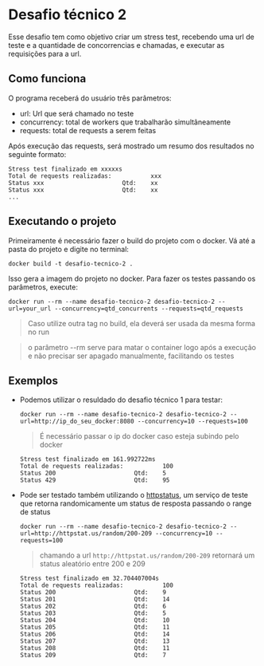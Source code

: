 # Desafio técnico 2
Esse desafio tem como objetivo criar um stress test, recebendo uma url de teste e a quantidade de concorrencias e chamadas, e executar as requisições para a url.

## Como funciona
O programa receberá do usuário três parâmetros:
- url: Url que será chamado no teste
- concurrency: total de workers que trabalharão simultâneamente
- requests: total de requests a serem feitas

Após execução das requests, será mostrado um resumo dos resultados no seguinte formato:
```
Stress test finalizado em xxxxxs
Total de requests realizadas:           xxx
Status xxx                      Qtd:    xx
Status xxx                      Qtd:    xx
...
```

## Executando o projeto
Primeiramente é necessário fazer o build do projeto com o docker. Vá até a pasta do projeto e digite no terminal:
```
docker build -t desafio-tecnico-2 .
```

Isso gera a imagem do projeto no docker. Para fazer os testes passando os parâmetros, execute:
```
docker run --rm --name desafio-tecnico-2 desafio-tecnico-2 --url=your_url --concurrency=qtd_concurrents --requests=qtd_requests
```
> Caso utilize outra tag no build, ela deverá ser usada da mesma forma no run

> o parâmetro --rm serve para matar o container logo após a execução e não precisar ser apagado manualmente, facilitando os testes

## Exemplos
- Podemos utilizar o resuldado do desafio técnico 1 para testar:
  ```
  docker run --rm --name desafio-tecnico-2 desafio-tecnico-2 --url=http://ip_do_seu_docker:8080 --concurrency=10 --requests=100
  ```
  > É necessário passar o ip do docker caso esteja subindo pelo docker
  
  ```
  Stress test finalizado em 161.992722ms
  Total de requests realizadas:           100
  Status 200                      Qtd:    5
  Status 429                      Qtd:    95
  ```

- Pode ser testado também utilizando o [httpstatus](https://httpstat.us/), um serviço de teste que retorna randomicamente um status de resposta passando o range de status
  ```
  docker run --rm --name desafio-tecnico-2 desafio-tecnico-2 --url=http://httpstat.us/random/200-209 --concurrency=10 --requests=100
  ```
  > chamando a url ```http://httpstat.us/random/200-209``` retornará um status aleatório entre 200 e 209
  
  ```
  Stress test finalizado em 32.704407004s
  Total de requests realizadas:           100
  Status 200                      Qtd:    9
  Status 201                      Qtd:    14
  Status 202                      Qtd:    6
  Status 203                      Qtd:    5
  Status 204                      Qtd:    10
  Status 205                      Qtd:    11
  Status 206                      Qtd:    14
  Status 207                      Qtd:    13
  Status 208                      Qtd:    11
  Status 209                      Qtd:    7
  ```

